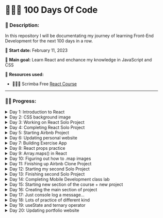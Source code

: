 # 👩🏼‍💻 100 Days Of Code

### 📝 Description:
In this repository I will be documentating my journey of learning Front-End Development for the next 100 days in a row.

📆 **Start date:** February 11, 2023

🎯 **Main goal:** Learn React and enchance my knowledge in JavaScript and CSS

🔗 **Resources used:** 

* 👩🏼‍💻 Scrimba Free [React Course](https://scrimba.com/learn/learnreact)


---



### 💪🏼 Progress:

<details>
<summary>Day 1: Introduction to React</summary>



🗓 **Date:** February 11, 2023

📝 **Personal Notes:**

Today I finally started my first React course with Scrimba! I've been listening to their podcast a lot and have been eager to try out their classes. So far, I am impressed! I love the fact that the teacher constantly enforces scrimba students to practice what they learned in almost every lesson.

The introduction is going well so far - everything seems to be understandable and not scary :)

I have a better understanding why developers use React! It is composable (you can easily breakdown a big project into mini more manageable components for easier use and navigation. It also makes coding more effective - what takes a developer several lines of code to develop a simple feature in Vanilla JavaScript, might take only one line of code in React!

🧠 **What I learned:**
- That React is composable & declarative
- Different ways to set up React in the project
- What are JSX, React Components and how to use them
- Outside of Scrimba, I learned how to set up React locally on my computer, using VS code

👩🏼‍💻 **What I built:**
- I already started to build my [first React project](https://github.com/codedbypolina/learning-react)! It is a simple landing page that enforces me to practice how to set up React, use JSX and organize components. With this project I realized that I started to forget some CSS, so I need to refresh my memory on its important basics (e.g. flexbox...)

</details>


<details>
<summary>Day 2: CSS background image</summary>

🗓 **Date:** February 12, 2023

📝 **Personal Notes:**

Today I finished building my [first React project](https://github.com/codedbypolina/learning-react)! I mostly updated styling - background image in particular. Since I never learned how to use the background image, I found this [video](https://www.youtube.com/watch?v=zHZRFwWQt2w) by Kevin Powell to understand the basics.

🧠 **What I learned:**
- To use an image in the background, I should use background-image in CSS rather than putting the image in HTML
- It's better to use padding instead of height. When you need set a section or adjust image height, it is better to use padding instead. This is especially a better approach for the responsive design
- Avoid using big images to keep the file size as low as possible. For a background image, 1200 pixels is mostly enough.
- Make sure that the text is readable on top of the background image. One of the options is to use background-blend-mode: **multiply** is for darkening the image; **lighten** is for lightening the image. Make sure to have a background-color as well to use this property!

👩🏼‍💻 **What I built:**
- I finished building my [first React project](https://github.com/codedbypolina/learning-react)! 
</details>

<details>
<summary>Day 3: Working on React Solo Project</summary>

🗓 **Date:** February 13, 2023

📝 **Personal Notes:**

Today I started working on a Solo Project - a project where I was only given design without any directions or guides on how to complete it. The task was to code digital business card using React and CSS. This project, once again, enforced me to practice React basics: setting up React locally on my computer, using JSX syntax and organizing React components properly within the files. However, it also helped me to refresh my memories on CSS!

🧠 **What I learned:**
- Center elements with CSS. This [article](https://www.freecodecamp.org/news/how-to-center-anything-with-css-align-a-div-text-and-more/) was particularly useful!
- How to use border-radius for images and other elements

👩🏼‍💻 **What I built:**
- I started building my [React Solo Project](https://github.com/codedbypolina/digital-business-card)! 
</details>

<details>
<summary>Day 4: Completing React Solo Project</summary>

🗓 **Date:** February 14, 2023

📝 **Personal Notes:**

Today I didn't make a lot of progress - I only had time to finish React Solo Project. However, with that, I am moving to the next part of Scrimba React Course! Super excited for that😁

🧠 **What I learned:**
- Not much, to be honest. Today was a short and straightforward coding day!

👩🏼‍💻 **What I built:**
- I finished my [React Solo Project](https://github.com/codedbypolina/digital-business-card)! 
</details>

<details>
<summary>Day 5: Starting Airbnb Project</summary>

🗓 **Date:** February 15, 2023

📝 **Personal Notes:**

I started the second part of Scrimba React Course! In this section, I will be learning about props and creating components from an array. Today I created a new [React project](https://github.com/codedbypolina/airbnb-experience-react) and mostly worked with CSS and basic React that I learned so far.

🧠 **What I learned:**
- I reminded myself how to use box-shadow😅
- How to use width's max/min/fit-content keywords to make the image more responsive!

👩🏼‍💻 **What I built:**
- I started [Airbnb Clone React Project](https://github.com/codedbypolina/airbnb-experience-react)! 
</details>

<details>
<summary>Day 6: Updating personal website</summary>

🗓 **Date:** February 16, 2023

📝 **Personal Notes:**

Today I postponed coding till the very last hour of the day, and...suprise-suprise! I felt too exhausted to learn anything. Instead, I updated my portfolio website, adding the Coming Soon section.

Reminder for myself: Try to code at the beginning of the day, since at the end of the day you could get too exshausted to learn or code anything!

🧠 **What I learned:**
- Nothing since I just updated my website. Small progress is still a progress!

👩🏼‍💻 **What I built:**
- I updated my [personal portfolio](https://www.codedbypolina.com/)
</details>

<details>
<summary>Day 7: Building Exercise App</summary>

🗓 **Date:** February 17, 2023

📝 **Personal Notes:**

Today I did a lot of progress! I learned about React props, useState hook, and how to create separate React pages using Router.

I also built a simple exercise app for my Mobile Development class in the university. This app gives the user a list of exercises to pick from, however all these exercises are of two types - ones that require timer (ex: biking) and others that require repetitions input (push ups). Once the user clicks on one of the exercises, he/she is taking to another page where the user can either track time or reps. In both pages, user is allowed to reset the input or return to home page. 

I enjoyed building this app, since I am finally starting to see the power of React! I'm also gradually understanding that React isn't as terrifying as I thought at first!

🧠 **What I learned:**
- React props - why they are important and how to use them!
- useState hook. I haven't dived deeper into hooks in general and why they are useful, however, I learned why useState hook is particulary important and implemented this knowledge for the app!
- How to create separate pages in React, using Router. Suprisingly implementing this knowledge in the exercise app, was the most challenging thing to do overall! I faced with page loading issues while figuring it out, but at the end I made it work🥳

👩🏼‍💻 **What I built:**
- I built an exercise app! I hope to link it later, once I confirm with the professor that it's okay to make my work public!
</details>

<details>
<summary>Day 8: React props practice</summary>

🗓 **Date:** February 18, 2023

📝 **Personal Notes:**

Today I didn't feel like doing a lot, so I watched several Scrimba videos where I practiced how to use props. Next Scrimba lesson goes through .map method - something I've been struggling in the past to fully comprehend, so I will be needing to take some time to overview this concept as well as learn how to map through components. And, to be honest, I just don't have energy to do so today, so I am postponing it for tomorrow.

From my past 2 attempts to do 100 days of code in a row, I understand that it's important to not burn myself out so I am choosing to not force myself to learn this concept today! 

🧠 **What I learned:**
- Mostly practiced how React props work thanks to Scrimba (truly enjoying this platform!)

👩🏼‍💻 **What I built:**
- I updated my [Airbnb Clone Project](https://github.com/codedbypolina/airbnb-experience-react) by incorporating props into the project
</details>


<details>
<summary>Day 9: Array.maps() in React</summary>

🗓 **Date:** February 19, 2023

📝 **Personal Notes:**

Today I took time to better understand array.map() method and succesfully implemented this knowledge in Airbnb Clone project! However, I am struggling to map images in the project. I hope to figure it out tomorrow!

🧠 **What I learned:**
- Array.map() method
- How to implement .map() in React

👩🏼‍💻 **What I built:**
- I updated my [Airbnb Clone Project](https://github.com/codedbypolina/airbnb-experience-react) by incorporating .map method
</details>

<details>
<summary>Day 10: Figuring out how to .map images</summary>

🗓 **Date:** February 20, 2023

📝 **Personal Notes:**

Today I've been trying to figure out how to map through images. After trying out different ways I found on the internet, the only option that worked for me so far was to use the images that are hosted externally, not internally on my local computer. During my little research, I learned that in general hosting images externally is a better and a more common practice rather than keeping them locally.

I didn't host the images myself for this project. I found these images online. I understand that this is not the best practice since the image could be removed, thus the website will have a broken image. For this project, however, I didn't find it valuable to do the extra steps, since my current focus is to learn React.

🧠 **What I learned:**
- How to map through an array of images
- Hosting images externally is a much common practice in real life, than host images locally on the computer

👩🏼‍💻 **What I built:**
- I updated my [Airbnb Clone Project](https://github.com/codedbypolina/airbnb-experience-react)
</details>

<details>
<summary>Day 11: Finishing up Airbnb Clone Project</summary>

🗓 **Date:** February 21, 2023

📝 **Personal Notes:**

Today completed Airbnb Project and finished the 2nd section of Scrimba React Course! I learned and practiced conditional rendering, how to pass object as props. Super excited to start my upcoming solo project - Travel Journal!

🧠 **What I learned:**
- Conditional rendering
- Learned about CSS overflow-x - a super cool property that makes a scrolling trick super easy!
- How to pass object as props, thus making a component simpler and code more efficient
- Spread Operator


👩🏼‍💻 **What I built:**
- I completed my [Airbnb Clone Project](https://github.com/codedbypolina/airbnb-experience-react)
</details>

<details>
<summary>Day 12: Starting my second Solo Project</summary>

🗓 **Date:** February 22, 2023

📝 **Personal Notes:**

Today I started my second solo project - [Travel Journal](https://github.com/codedbypolina/travel-journal). The goal of this project is to reinforce my knowledge of props and map method. Today I only hard coded navbar and the card. While working on the styling of the card, I realized that I am lacking foundational knowledge of Grid and Flexbox. Since I learned them awhile ago and haven't practiced them regularly, I am struggling to position items withing the container in a desired way. Therefore, I will most likely take Scrimba class on [Flexbox](https://scrimba.com/learn/flexbox) and [CSS Grid](https://scrimba.com/learn/cssgrid) once I complete this React Course.

🧠 **What I learned:**
- I am lacking fundamental knowledge of CSS grid and flexbox. I am planning to take courses on those two once I am done with React!


👩🏼‍💻 **What I built:**
- I started my second solo project - [Travel Journal](https://github.com/codedbypolina/travel-journal)
</details>

<details>
<summary>Day 13: Finishing second Solo Project</summary>

🗓 **Date:** February 23, 2023

📝 **Personal Notes:**

Today I completed my [Travel Journal project](https://github.com/codedbypolina/travel-journal)! I used React props and .map() to iterate over an array of data. I had lots of fun on this project! I can also officially say that while working on it, I am starting to see the real potential of React

👩🏼‍💻 **What I built:**
- I completed [Travel Journal project](https://github.com/codedbypolina/travel-journal)
</details>

<details>
<summary>Day 14: Completing Mobile Development class lab</summary>

🗓 **Date:** February 24, 2023

📝 **Personal Notes:**

Today I was working on Mobile Development's lab. I had to develop a new feature in the Exercise App. I was overconfident in my React skills and tried to create a complicated one. To be honest, the experience was very frustrating and I wasn't able to code what I had in mind. But at least I tried

👩🏼‍💻 **What I built:**
- I tried to create a new feature for the exercise app
</details>

<details>
<summary>Day 15: Starting new section of the course + new project</summary>

🗓 **Date:** February 25, 2023

📝 **Personal Notes:**

Started the third section of the Scrimba React course🥳 With that, I started working on the next project - a Meme generator. This seems to be a fun project to be working on, so I am excited.

According to the instructor of the course, this section is going to be the most important section with a lot of information. Even by looking at the lenght of each section, this section is twice longer (5 hours long) than the previous two (2 / 2:30 hours long)!

Today I was taking it easy and only created the header for the website!

👩🏼‍💻 **What I built:**
- I started [Meme Generator Project](https://github.com/codedbypolina/meme-generator) and built the header of the website.
</details>

<details>
<summary>Day 16: Creating the main section of project</summary>

🗓 **Date:** February 26, 2023

📝 **Personal Notes:**

Another short but sweet day of coding - I just added the main section of the website. Once again, I had to refresh my memory on flexbox😅 
According to the instructor of the course, this section is going to be the most important section with a lot of information. Even by looking at the lenght of each section, this section is twice longer (5 hours long) than the previous two (2 / 2:30 hours long)!

👩🏼‍💻 **What I built:**
- I built main section of the [Meme Generator Project](https://github.com/codedbypolina/meme-generator)
</details>

<details>
<summary>Day 17: Just console log a message...</summary>

🗓 **Date:** February 27, 2023

📝 **Personal Notes:**

Yep, today was...a disappointing day for coding. Since I postponed time to code to the end of the day, I didn't have any energy or desire to learn or code something new. So all I did was console log a message to my website😅 It's all about tiny steps, I guess...
</details>

<details>
<summary>Day 18: Lots of practice of different kind</summary>

🗓 **Date:** February 28, 2023

📝 **Personal Notes:**

Today I've made a lot more progress💪

- I practiced React Event Listeners (such as onClick and onMouseEnter)
- Practiced again how to map through an array in React
- Practiced some Vanilla JavaScript
- Learned about differences between props and state
  
I didn't build anything new since I was mostly practicing on Scrimba platform. Have to say, I am enjoying Scrimba a lot - the hands-on learning experience they are providing is incredible. Additionally, the instructor of the course, Bob Ziroll, has helped me understand props and state much better than other resources I used to learn them (including my Mobile Development class🥲). So happy to discover them!
  
</details>


<details>
<summary>Day 19: useState and ternary operator</summary>

🗓 **Date:** March 1, 2023

📝 **Personal Notes:**

I am officially half way through the Scrimba React Course🥳 Today I learned how to use useState React hook as well as ternary operator. I remember when I looked at both useState hook and ternary operator in one of my professor's code examples, I was so confused. It looked so complicated, but 5 minutes after learning about each one of them, I realized that it's pretty simple! This is one of the reasons I enjoy coding so much - at the beginning it feels like you will never understand the code, let alone write it yourself, but with the right video/text explanation and some practice, I can easily read, understand and use the code myself :)
  
🧠 **What I learned:**
- useState React hook and how it is different from props.
- Ternary operator. I haven't learned how to use it up until now, and it wasn't as complicated as it seemed! [Video by FreeCodeCamp](https://www.youtube.com/watch?v=s4sB1hm73tw) helped me a lot to understand it. Thanks, [Beau Carnes](https://www.freecodecamp.org/news/author/beau/)! 


👩🏼‍💻 **What I built:**
- I made random meme image to pop up with each click of the button in [Meme Generator Project](https://github.com/codedbypolina/meme-generator). It worked with the first attempt (after learning how to use useState) - I got so excited and yelled out loud "IT WORKS!"
</details>


<details>
<summary>Day 20: Updating portfolio website</summary>

🗓 **Date:** March 2, 2023

📝 **Personal Notes:**

I am planning to apply for internships/jobs soon, so today I updated my portfolio website. I added a new section called technologies that lists languages and tools I have experience with.

I don't like how the website looks on the mobile screen, so I am planning to improve that next!
  
</details>
